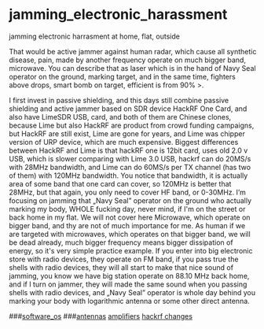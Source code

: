 # jamming_electronic_harassment
jamming electronic harrasment at home, flat, outside

That would be active jammer against human radar, which cause all synthetic disease, pain, made by another frequency operate on much bigger band, microwave. You can describe that as laser which is in the hand of Navy Seal operator on the ground, marking target, and in the same time, fighters above drops, smart bomb on target, efficient is from 90% >. 

I first invest in passive shielding, and this days still combine passive shielding and active jammer based on SDR device HackRF One Card, and also have LimeSDR USB, card, and both of them are Chinese clones, because Lime but also HackRF are product from crowd funding campaigns, but HackRF are still exist, Lime are gone for years, and Lime was chipper version of URP device, which are much expensive. Biggest differences between HackRF and Lime is that hackRF one is 12bit card, uses old 2.0 v USB, which is slower comparing with Lime 3.0 USB, hackrf can do 20MS/s with 28MHz bandwidth, and Lime can do 60MS/s per TX channel (has two of them) with 120MHz bandwidth. You notice that bandwidth, it is actually area of some band that one card can cover, so 120MHz is better that 28MHz, but that again, you only need to cover HF band, or 0-30MHz. I’m focusing on jamming that „Navy Seal” operator on the ground who actually marking my body, WHOLE fucking day, never mind, if I'm on the street or back home in my flat. We will not cover here Microwave, which operate on bigger band, and thy are not of much importance for me. As human if we are targeted with microwaves, which operates on that bigger band, we will be dead already, much bigger frequency means bigger dissipation of energy, so it's very simple practice example. If you enter into big electronic store with radio devices, they operate on FM band, if you pass true the shells with radio devices, they will all start to make that nice sound of jamming, you know we have big station operate on 88.10 MHz back home, and if I turn on jammer, they will made the same sound when you passing shells with radio devices, and „Navy Seal” operator is whole day behind you marking your body with logarithmic antenna or some other direct antenna.

###[software_os](https://github.com/otpisani/jamming_electronic_harassment/blob/main/software_OS/readme.md)
###[antennas](https://github.com/otpisani/jamming_electronic_harassment/blob/main/antennas/readme.md)
[amplifiers](https://github.com/otpisani/jamming_electronic_harassment/edit/main/amplifiers/readme.txt)
[hackrf changes](https://github.com/otpisani/jamming_electronic_harassment/tree/main/SDR_cards/hackrf/changes_that_you_need_to_do)

